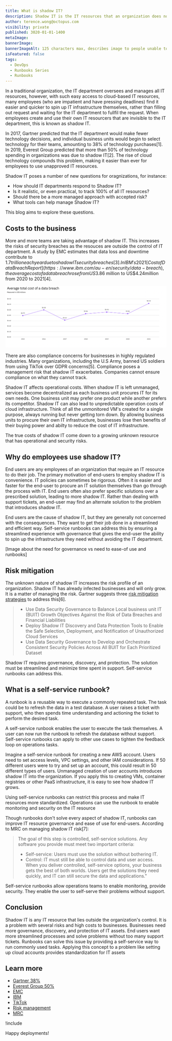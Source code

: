 ```yaml
---
title: What is shadow IT?
description: Shadow IT is the IT resources that an organization does not have visibility on. Find out how this affects your business!
author: terence.wong@octopus.com
visibility: private
published: 3020-01-01-1400
metaImage: 
bannerImage: 
bannerImageAlt: 125 characters max, describes image to people unable to see it.
isFeatured: false
tags: 
  - DevOps
  - Runbooks Series
  - Runbooks
---
```


<!-- see https://github.com/OctopusDeploy/blog/blob/master/tags.txt for a comprehensive list of tags -->

In a traditional organization, the IT department oversees and manages all IT resources, however, with such easy access to cloud-based IT resources, many employees (who are impatient and have pressing deadlines) find it easier and quicker to spin up IT infrastructure themselves, rather than filling out request and waiting for the IT department to fullfil the request. When employees create and use their own IT resourcers that are invisible to the IT department, this is known as shadow IT.

In 2017, Gartner predicted that the IT department would make fewer technology decisions, and individual business units would begin to select technology for their teams, amounting to 38% of technology purchases[1]. In 2019, Everest Group predicted that more than 50% of technology spending in organizations was due to shadow IT[2]. The rise of cloud technology compounds this problem, making it easier than ever for employees to use unapproved IT resources.

Shadow IT poses a number of new questions for oragnizations, for instance:

- How should IT departments respond to Shadow IT? 
- Is it realistic, or even practical, to track 100% of all IT resources?
- Should there be a more managed approach with accepted risk?
- What tools can help manage Shadow IT? 

This blog aims to explore these questions.

## Costs to the business

More and more teams are taking advantage of shadow IT. This increases the risks of security breaches as the resouces are outside the control of IT department. A study by EMC estimates that data loss and downtime contribute to $1.7 trillion each year due to shadow IT security breaches[3]. In IBM's 2021 [Cost of Data Breach Report](https://www.ibm.com/au-en/security/data-breach), the average cost of a data breach rose from US$3.86 million to US$4.24million from 2020 to 2021[4].

![Average total cost of a data breach - IBM Cost of a Data Breach Report 2021](ibm.png "width=500")

There are also compliance concerns for businesses in highly regulated industries. Many organizations, including the U.S Army, banned US soldiers from using TikTok over GDPR concerns[5]. Compliance poses a management risk that shadow IT exacerbates. Companies cannot ensure compliance on what they cannot track.

Shadow IT affects operational costs. When shadow IT is left unmanaged, services become decentralized as each business unit procures IT for its own needs. One business unit may prefer one product while another prefers its competitor. Shadow IT can also lead to unpredictable operation costs of cloud infrastructure. Think of all the unmonitored VM's created for a single purpose, always running but never getting torn down. By allowing business units to procure their own IT infrastructure, businesses lose then benefits of their buying power and abilty to reduce the cost of IT infrastructure.

The true costs of shadow IT come down to a growing unknown resource that has operational and security risks.

## Why do employees use shadow IT?

End users are any employees of an organization that require an IT resource to do their job. The primary motivation of end-users to employ shadow IT is convenience. IT policies can sometimes be rigorous. Often it is easier and faster for the end-user to procure an IT solution themselves than go through the process with IT. End users often also prefer specific solutions over a prescribed solution, leading to more shadow IT. Rather than dealing with support tickets, an end-user may find an alternate solution to the problem that introduces shadow IT. 

End users are the cause of shadow IT, but they are generally not concerned with the consequences. They want to get their job done in a streamlined and efficient way. Self-service runbooks can address this by ensuring a streamlined experience with governance that gives the end-user the ability to spin up the infrastructure they need without avoiding the IT department.

[Image about the need for governance vs need to ease-of use and runbooks]


## Risk mitigation

The unknown nature of shadow IT increases the risk profile of an organization. Shadow IT has already infected businesses and will only grow. It is a matter of managing the risk. Gartner suggests three [risk mitigation strategies]() to address this[6].

> - Use Data Security Governance to Balance Local business unit IT (BUIT) Growth Objectives Against the Risk of Data Breaches and Financial Liabilities
> - Deploy Shadow IT Discovery and Data Protection Tools to Enable the Safe Selection, Deployment, and Notification of Unauthorized Cloud Services
> - Use Data Security Governance to Develop and Orchestrate Consistent Security Policies Across All BUIT for Each Prioritized Dataset

Shadow IT requires governance, discovery, and protection. The solution must be streamlined and minimize time spent in support. Self-service runbooks can address this.

## What is a self-service runbook?

A runbook is a reusable way to execute a commonly repeated task. The task could be to refresh the data in a test database. A user raises a ticket with support, who then spends time understanding and actioning the ticket to perform the desired task. 

A self-service runbook enables the user to execute the task themselves. A user can now run the runbook to refresh the database without support. Self-service runbooks can apply to other use cases to tighten the feedback loop on operations tasks.

Imagine a self-service runbook for creating a new AWS account. Users need to set access levels, VPC settings, and other IAM considerations. If 50 different users were to try and set up an account, this could result in 50 different types of users. Unmanaged creation of user accounts introduces shadow IT into the organization. If you apply this to creating VMs, container registries or other PaaS infrastructure, it is easy to see how shadow IT grows.

Using self-service runbooks can restrict this process and make IT resources more standardized. Operations can use the runbook to enable monitoring and security on the IT resource

Though runbooks don't solve every aspect of shadow IT, runbooks can improve IT resource governance and ease of use for end-users. According to MRC on managing shadow IT risk[7]:

> The goal of this step is controlled, self-service solutions. Any software you provide must meet two important criteria:
> - Self-service: Users must use the solution without bothering IT.
> - Control: IT must still be able to control data and user access.
> When you deliver controlled, self-service options, your business gets the best of both worlds. Users get the solutions they need quickly, and IT can still secure the data and applications."


Self-service runbooks allow operations teams to enable monitoring, provide security. They enable the user to self-serve their problems without support.

## Conclusion

Shadow IT is any IT resource that lies outside the organization's control. It is a problem with several risks and high costs to businesses. Businesses need more governance, discovery, and protection of IT assets. End users want more streamlined processes and solve problems without too many support tickets. Runbooks can solve this issue by providing a self-service way to run commonly used tasks. Applying this concept to a problem like setting up cloud accounts provides standardization for IT assets

## Learn more

- [Gartner 38%](https://www.gartner.com/smarterwithgartner/make-the-best-of-shadow-it)
- [Everest Group 50%](https://www.everestgrp.com/2019-04-why-shadow-it-is-the-next-looming-cybersecurity-threat-in-the-news-49881.html/)
- [EMC](https://corporate.delltechnologies.com/en-us/newsroom/announcements/2014/12/20141202-01.htm)
- [IBM](https://www.ibm.com/au-en/security/data-breach)
- [TikTok](https://www.forbes.com/sites/carlieporterfield/2020/01/02/us-army-bans-soldiers-from-using-tiktok/?sh=5bb4b66deb9b)
- [Risk management](https://www.gartner.com/smarterwithgartner/make-the-best-of-shadow-it)
- [MRC](https://www.mrc-productivity.com/blog/2016/07/6-ways-to-reduce-shadow-it-security-risks/)

!include <q2-2022-newsletter-cta>

Happy deployments! 
